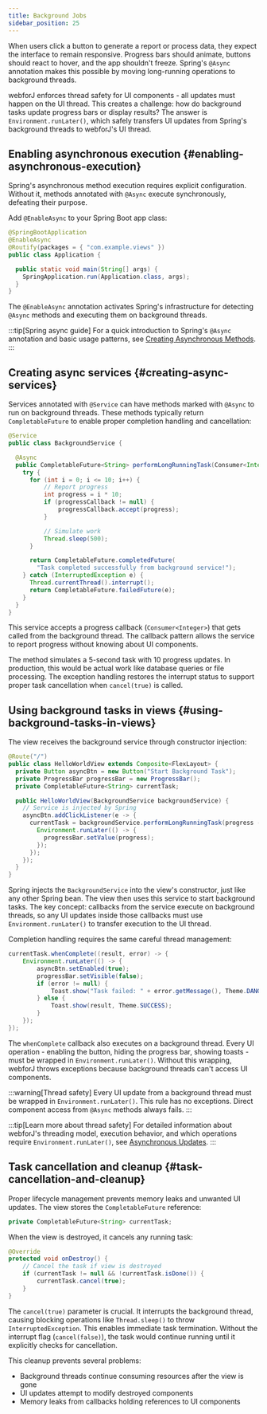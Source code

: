 ```yaml
---
title: Background Jobs
sidebar_position: 25
---
```


When users click a button to generate a report or process data, they expect the interface to remain responsive. Progress bars should animate, buttons should react to hover, and the app shouldn't freeze. Spring's `@Async` annotation makes this possible by moving long-running operations to background threads.

webforJ enforces thread safety for UI components - all updates must happen on the UI thread. This creates a challenge: how do background tasks update progress bars or display results? The answer is `Environment.runLater()`, which safely transfers UI updates from Spring's background threads to webforJ's UI thread.

## Enabling asynchronous execution {#enabling-asynchronous-execution}

Spring's asynchronous method execution requires explicit configuration. Without it, methods annotated with `@Async` execute synchronously, defeating their purpose.

Add `@EnableAsync` to your Spring Boot app class:

```java {2}
@SpringBootApplication
@EnableAsync
@Routify(packages = { "com.example.views" })
public class Application {

  public static void main(String[] args) {
    SpringApplication.run(Application.class, args);
  }
}
```

The `@EnableAsync` annotation activates Spring's infrastructure for detecting `@Async` methods and executing them on background threads.

:::tip[Spring async guide]
For a quick introduction to Spring's `@Async` annotation and basic usage patterns, see [Creating Asynchronous Methods](https://spring.io/guides/gs/async-method).
:::

## Creating async services {#creating-async-services}

Services annotated with `@Service` can have methods marked with `@Async` to run on background threads. These methods typically return `CompletableFuture` to enable proper completion handling and cancellation:

```java
@Service
public class BackgroundService {

  @Async
  public CompletableFuture<String> performLongRunningTask(Consumer<Integer> progressCallback) {
    try {
      for (int i = 0; i <= 10; i++) {
          // Report progress
          int progress = i * 10;
          if (progressCallback != null) {
              progressCallback.accept(progress);
          }

          // Simulate work
          Thread.sleep(500);
      }

      return CompletableFuture.completedFuture(
        "Task completed successfully from background service!");
    } catch (InterruptedException e) {
      Thread.currentThread().interrupt();
      return CompletableFuture.failedFuture(e);
    }
  }
}
```

This service accepts a progress callback (`Consumer<Integer>`) that gets called from the background thread. The callback pattern allows the service to report progress without knowing about UI components. 

The method simulates a 5-second task with 10 progress updates. In production, this would be actual work like database queries or file processing. The exception handling restores the interrupt status to support proper task cancellation when `cancel(true)` is called.

## Using background tasks in views {#using-background-tasks-in-views}

The view receives the background service through constructor injection:

```java
@Route("/")
public class HelloWorldView extends Composite<FlexLayout> {
  private Button asyncBtn = new Button("Start Background Task");
  private ProgressBar progressBar = new ProgressBar();
  private CompletableFuture<String> currentTask;

  public HelloWorldView(BackgroundService backgroundService) {
    // Service is injected by Spring
    asyncBtn.addClickListener(e -> {
      currentTask = backgroundService.performLongRunningTask(progress -> {
        Environment.runLater(() -> {
          progressBar.setValue(progress);
        });
      });
    });
  }
}
```

Spring injects the `BackgroundService` into the view's constructor, just like any other Spring bean. The view then uses this service to start background tasks. The key concept: callbacks from the service execute on background threads, so any UI updates inside those callbacks must use `Environment.runLater()` to transfer execution to the UI thread.

Completion handling requires the same careful thread management:

```java
currentTask.whenComplete((result, error) -> {
    Environment.runLater(() -> {
        asyncBtn.setEnabled(true);
        progressBar.setVisible(false);
        if (error != null) {
            Toast.show("Task failed: " + error.getMessage(), Theme.DANGER);
        } else {
            Toast.show(result, Theme.SUCCESS);
        }
    });
});
```

The `whenComplete` callback also executes on a background thread. Every UI operation - enabling the button, hiding the progress bar, showing toasts - must be wrapped in `Environment.runLater()`. Without this wrapping, webforJ throws exceptions because background threads can't access UI components.

:::warning[Thread safety]
Every UI update from a background thread must be wrapped in `Environment.runLater()`. This rule has no exceptions. Direct component access from `@Async` methods always fails.
:::

:::tip[Learn more about thread safety]
For detailed information about webforJ's threading model, execution behavior, and which operations require `Environment.runLater()`, see [Asynchronous Updates](../../advanced/asynchronous-updates).
:::

## Task cancellation and cleanup {#task-cancellation-and-cleanup}

Proper lifecycle management prevents memory leaks and unwanted UI updates. The view stores the `CompletableFuture` reference:

```java
private CompletableFuture<String> currentTask;
```

When the view is destroyed, it cancels any running task:

```java
@Override
protected void onDestroy() {
    // Cancel the task if view is destroyed
    if (currentTask != null && !currentTask.isDone()) {
        currentTask.cancel(true);
    }
}
```

The `cancel(true)` parameter is crucial. It interrupts the background thread, causing blocking operations like `Thread.sleep()` to throw `InterruptedException`. This enables immediate task termination. Without the interrupt flag (`cancel(false)`), the task would continue running until it explicitly checks for cancellation.

This cleanup prevents several problems:
- Background threads continue consuming resources after the view is gone
- UI updates attempt to modify destroyed components
- Memory leaks from callbacks holding references to UI components

